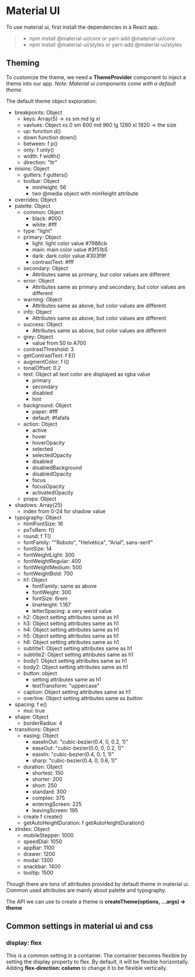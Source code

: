 # **Material UI**

To use material ui, first install the dependencies in a React app.
> - npm install @material-ui/core or yarn add @material-ui/core 
> - npm install @material-ui/styles or yarn add @material-ui/styles

## Theming
To customize the theme, we need a **ThemeProvider** component to inject a theme into our app.
*Note: Material ui components come with a default theme.*

The default theme object exploration:
* breakpoints: Object
    * keys: Array(5) -> xs sm md lg xl
    * vavlues: Object xs 0 sm 600 md 960 lg 1280 xl 1920 -> the size
    * up: function d()
    * down function down()
    * between: f p()
    * only: f only()
    * width: f width()
    * direction: "ltr"
* mixins: Object
    * gutters: f gutters()
    * toolbar: Object
        * minHeight: 56
        * two @media object with minHeight attribute
* overrides: Object
* palette: Object
    * common: Object
        * black: #000
        * white: #fff 
    * type: "light"
    * primary: Object
        * light: light color value #7986cb
        * main: main color value #3f51b5
        * dark: dark color value #303f9f
        * contrastText: #fff
    * secondary: Object
        * Attributes same as primary, but color values are different
    * error: Object
        * Attributes same as primary and secondary, but color values are different
    * warning: Object
        * Attributes same as above, but color values are different
    * info: Object
        * Attributes same as above, but color values are different
    * success: Object
        * Attributes same as above, but color values are different 
    * grey: Object
        * value from 50 to A700
    * contrastThreshold: 3
    * getContrastText: f E()
    * augmentColor: f l()
    * tonalOffset: 0.2
    * text: Object all text color are displayed as rgba value
        * primary
        * secondary
        * disabled
        * hint
    * background: Object
        * paper: #fff
        * default: #fafafa
    * action: Object
        * active
        * hover
        * hoverOpacity
        * selected
        * selectedOpacity
        * disabled
        * disabledBackground
        * disabledOpacity
        * focus
        * focusOpacity
        * activatedOpacity
    * props: Object  
* shadows: Array(25) 
    * index from 0-24 for shadow value
* typography: Object
    * htmlFontSize: 16
    * pxToRem: f()
    * round: f T()
    * fontFamily: ""Roboto", "Helvetica", "Arial", sans-serif"
    * fontSize: 14
    * fontWeightLight: 300
    * fontWeightRegular: 400
    * fontWeightMedium: 500
    * fontWeightBold: 700
    * h1: Object
        *  fontFamily: same as above
        *  fontWeight: 300
        *  fontSize: 6rem
        *  lineHeight: 1.167
        *  letterSpacing: a very werid value
    * h2: Object setting attributes same as h1
    * h3: Object setting attributes same as h1
    * h4: Object setting attributes same as h1
    * h5: Object setting attributes same as h1
    * h6: Object setting attributes same as h1
    * subtitle1: Object setting attributes same as h1
    * subtitle2: Object setting attributes same as h1
    * body1: Object setting attributes same as h1
    * body2: Object setting attributes same as h1
    * button: object
        * setting attributes same as h1
        * textTransform: "uppercase"
    * caption: Object setting attributes same as h1
    * overline: Object setting attributes same as *button*
* spacing: f e()
    * mui: true
* shape: Object
    * borderRadius: 4
* transitions: Object
    * easing: Object
        * easeInOut: "cubic-bezier(0.4, 0, 0.2, 1)"
        * easeOut: "cubic-bezier(0.0, 0, 0.2, 1)"
        * easeIn: "cubic-bezier(0.4, 0, 1, 1)"
        * sharp: "cubic-bezier(0.4, 0, 0.6, 1)"
    * duration: Object
        * shortest: 150
        * shorter: 200
        * short: 250
        * standard: 300
        * complex: 375
        * enteringScreen: 225
        * leavingScreen: 195
    * create f create()
    * getAutoHeightDuration: f getAutoHeightDuration()
* zIndex: Object
    *  mobileStepper: 1000
    *  speedDial: 1050
    *  appBar: 1100
    *  drawer: 1200
    *  modal: 1300
    *  snackbar: 1400
    *  tooltip: 1500

Though there are tons of attributes provided by default theme in material ui. Common used attributes are mainly about palette and typography. 

The API we can use to create a theme is **createTheme(options, ...args) => theme**

## Common settings in material ui and css
### **display: flex**
This is a common setting in a container. The container becomes flexible by setting the display property to flex. By default, it will be flexible horizontally. 
Adding **flex-direction: column** to change it to be flexible vertically.
